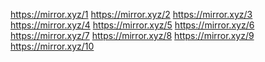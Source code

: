 <a href="https://mirror.xyz/0xdC171B6Cb5BDb21669b21D8659F46172e0cEE67c/GQrmo72YLTb5wut1yQup0UsL3vOzaGSePjPobspUsO4">https://mirror.xyz/1</a>
<a href="https://mirror.xyz/0xdC171B6Cb5BDb21669b21D8659F46172e0cEE67c/qvXPTCXHQ6uE0rBlAit7Lb4Rv7FOkkYPMNMbz2Ih908">https://mirror.xyz/2</a>
<a href="https://mirror.xyz/0xdC171B6Cb5BDb21669b21D8659F46172e0cEE67c/jlx43D_olHXjk28lMWANl9gqV1s-iUFiQN3YGj_Y0Z8">https://mirror.xyz/3</a>
<a href="https://mirror.xyz/0xdC171B6Cb5BDb21669b21D8659F46172e0cEE67c/9KSjw8Z2y9j6P8D2GAVMuAsN-C0Tnd_IO0dD16pm-og">https://mirror.xyz/4</a>
<a href="https://mirror.xyz/0xdC171B6Cb5BDb21669b21D8659F46172e0cEE67c/VJj697tha4XoxnkLZ4CQ7f4No_MsP__2U7IXXSh1-F4">https://mirror.xyz/5</a>
<a href="https://mirror.xyz/0xdC171B6Cb5BDb21669b21D8659F46172e0cEE67c/EBeonrBXEw5fpxtwtE9ewG9Q8lSWVKFwlR4DTF5IO-g">https://mirror.xyz/6</a>
<a href="https://mirror.xyz/0xdC171B6Cb5BDb21669b21D8659F46172e0cEE67c/g-s050EOGaBxrC5VvNUD0D_wtZ7Dlf9jTLa84Vvgkl4">https://mirror.xyz/7</a>
<a href="https://mirror.xyz/0xdC171B6Cb5BDb21669b21D8659F46172e0cEE67c/iS2qbFWTanzMrHrPs3ih8-qf20P1eFqKRJdjHUn4c1U">https://mirror.xyz/8</a>
<a href="https://mirror.xyz/0xdC171B6Cb5BDb21669b21D8659F46172e0cEE67c/Ixnp1tLIZzgrX0yxisEd2xdnXt7JA4OD9fNCiFwFIhs">https://mirror.xyz/9</a>
<a href="https://mirror.xyz/0xdC171B6Cb5BDb21669b21D8659F46172e0cEE67c/zZJ5i1ARLLzBbU8sBaE3S53_K_p-s4oJk0C5MQnRSPA">https://mirror.xyz/10</a>
